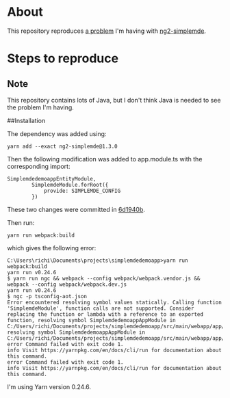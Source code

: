 # About

This repository reproduces [a problem](https://github.com/doxiaodong/ng2-simplemde/issues/5) I'm having with [ng2-simplemde](https://github.com/doxiaodong/ng2-simplemde).

# Steps to reproduce

## Note
This repository contains lots of Java, but I don't think Java is needed to see the problem I'm having.

##Installation

The dependency was added using:

    yarn add --exact ng2-simplemde@1.3.0

Then the following modification was added to app.module.ts with the corresponding import:

    SimplemdedemoappEntityModule,
            SimplemdeModule.forRoot({
                provide: SIMPLEMDE_CONFIG
            })

These two changes were committed in [6d1940b](https://github.com/richiethom/simplemdedemo/commit/6d1940b1eac034ea3f7c3bdbe42ad4373ff2eff4).

Then run:

    yarn run webpack:build

which gives the following error:

    C:\Users\richi\Documents\projects\simplemdedemoapp>yarn run webpack:build
    yarn run v0.24.6
    $ yarn run ngc && webpack --config webpack/webpack.vendor.js && webpack --config webpack/webpack.dev.js
    yarn run v0.24.6
    $ ngc -p tsconfig-aot.json
    Error encountered resolving symbol values statically. Calling function 'SimplemdeModule', function calls are not supported. Consider replacing the function or lambda with a reference to an exported function, resolving symbol SimplemdedemoappAppModule in C:/Users/richi/Documents/projects/simplemdedemoapp/src/main/webapp/app/app.module.ts, resolving symbol SimplemdedemoappAppModule in C:/Users/richi/Documents/projects/simplemdedemoapp/src/main/webapp/app/app.module.ts
    error Command failed with exit code 1.
    info Visit https://yarnpkg.com/en/docs/cli/run for documentation about this command.
    error Command failed with exit code 1.
    info Visit https://yarnpkg.com/en/docs/cli/run for documentation about this command.

I'm using Yarn version 0.24.6.